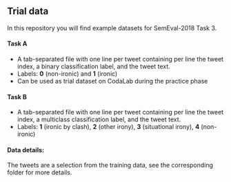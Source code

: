 ## Trial data ##

In this repository you will find example datasets for SemEval-2018 Task 3.

#### Task A ####
* A tab-separated file with one line per tweet containing per line the tweet index, a binary classification label, and the tweet text.
* Labels: **0** (non-ironic) and **1** (ironic)
* Can be used as trial dataset on CodaLab during the practice phase

#### Task B ####
* A tab-separated file with one line per tweet containing per line the tweet index, a multiclass classification label, and the tweet text.
* Labels: **1** (ironic by clash), **2** (other irony), **3** (situational irony), **4** (non-ironic)


#### Data details: ####
The tweets are a selection from the training data, see the corresponding folder for more details.